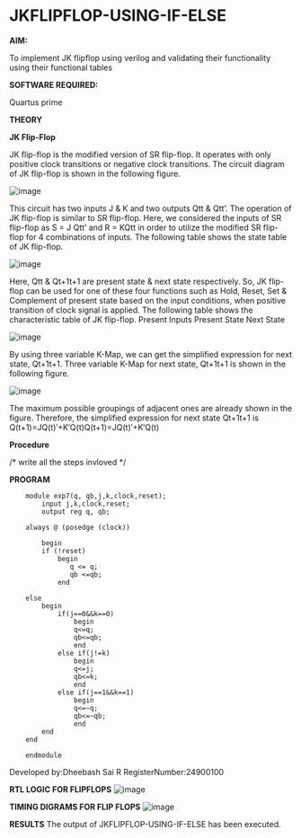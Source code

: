 # JKFLIPFLOP-USING-IF-ELSE

**AIM:** 

To implement  JK flipflop using verilog and validating their functionality using their functional tables

**SOFTWARE REQUIRED:**

Quartus prime

**THEORY**

**JK Flip-Flop**

JK flip-flop is the modified version of SR flip-flop. It operates with only positive clock transitions or negative clock transitions. The circuit diagram of JK flip-flop is shown in the following figure.

![image](https://github.com/naavaneetha/JKFLIPFLOP-USING-IF-ELSE/assets/154305477/a649c30b-232b-4558-b188-fd6c09845180)


This circuit has two inputs J & K and two outputs Qtt & Qtt’. The operation of JK flip-flop is similar to SR flip-flop. Here, we considered the inputs of SR flip-flop as S = J Qtt’ and R = KQtt in order to utilize the modified SR flip-flop for 4 combinations of inputs. The following table shows the state table of JK flip-flop.

![image](https://github.com/naavaneetha/JKFLIPFLOP-USING-IF-ELSE/assets/154305477/c4360742-e8a8-4937-b089-c46c0433f9a3)

 
Here, Qtt & Qt+1t+1 are present state & next state respectively. So, JK flip-flop can be used for one of these four functions such as Hold, Reset, Set & Complement of present state based on the input conditions, when positive transition of clock signal is applied. The following table shows the characteristic table of JK flip-flop. Present Inputs Present State Next State
 
![image](https://github.com/naavaneetha/JKFLIPFLOP-USING-IF-ELSE/assets/154305477/6c275261-a6d5-4c37-a3a7-1e88ca11c4cd)

By using three variable K-Map, we can get the simplified expression for next state, Qt+1t+1. Three variable K-Map for next state, Qt+1t+1 is shown in the following figure.
 
![image](https://github.com/naavaneetha/JKFLIPFLOP-USING-IF-ELSE/assets/154305477/5174f41b-0ce0-4329-a372-6d1943ea6673)

The maximum possible groupings of adjacent ones are already shown in the figure. Therefore, the simplified expression for next state Qt+1t+1 is Q(t+1)=JQ(t)′+K′Q(t)Q(t+1)=JQ(t)′+K′Q(t)

**Procedure**

/* write all the steps invloved */

**PROGRAM**

		module exp7(q, qb,j,k,clock,reset);
		    input j,k,clock,reset;
		    output reg q, qb;
			 
		always @ (posedge (clock))
		
		    begin 
			if (!reset)
			    begin
			       q <= q;
			       qb <=qb;
			    end   
			
		else
			begin
				if(j==0&&k==0)
					begin
					q<=q;
					qb<=qb;
					end
				else if(j!=k)
					begin
					q<=j;
					qb<=k;
					end
				else if(j==1&&k==1)
					begin
					q<=~q;
					qb<=~qb;
					end
			end
		end
			    
		endmodule


Developed by:Dheebash Sai R
RegisterNumber:24900100


**RTL LOGIC FOR FLIPFLOPS**
![image](https://github.com/user-attachments/assets/5ccd22ac-dd6a-41b0-bbd5-a27a7afd19ba)


**TIMING DIGRAMS FOR FLIP FLOPS**
![image](https://github.com/user-attachments/assets/3d559607-8dc2-4fd3-bbe9-8ed7a0fcedd8)


**RESULTS**
The output of JKFLIPFLOP-USING-IF-ELSE has been executed.
